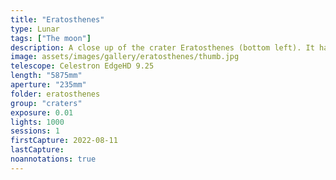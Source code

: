 ```yaml
---
title: "Eratosthenes"
type: Lunar
tags: ["The moon"]
description: A close up of the crater Eratosthenes (bottom left). It has a terraced rim and peaks inside the crater where the well drops to a depth of nearly 2 miles.
image: assets/images/gallery/eratosthenes/thumb.jpg
telescope: Celestron EdgeHD 9.25
length: "5875mm"
aperture: "235mm"
folder: eratosthenes
group: "craters"
exposure: 0.01
lights: 1000
sessions: 1
firstCapture: 2022-08-11 
lastCapture:
noannotations: true
---
```

